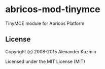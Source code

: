 # abricos-mod-tinymce

TinyMCE module for Abricos Platform


## License
Copyright (c) 2008-2015 Alexander Kuzmin

Licensed under the MIT License (MIT)